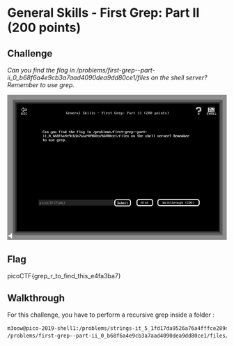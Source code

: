 
# General Skills - First Grep: Part II (200 points)

## Challenge

*Can you find the flag in /problems/first-grep--part-ii_0_b68f6a4e9cb3a7aad4090dea9dd80ce1/files on the shell server? Remember to use grep.*

![Challenge](./_images/general_skills_first_grep_part_2_challenge.png)

## Flag

picoCTF{grep_r_to_find_this_e4fa3ba7}

## Walkthrough

For this challenge, you have to perform a recursive grep inside a folder :

```bash
m3oow@pico-2019-shell1:/problems/strings-it_5_1fd17da9526a76a4fffce289dee10fbb$ grep -ri "picoctf{" /problems/first-grep--part-ii_0_b68f6a4e9cb3a7aad4090dea9dd80ce1/files/*
/problems/first-grep--part-ii_0_b68f6a4e9cb3a7aad4090dea9dd80ce1/files/files9/file26:picoCTF{grep_r_to_find_this_e4fa3ba7}
```
